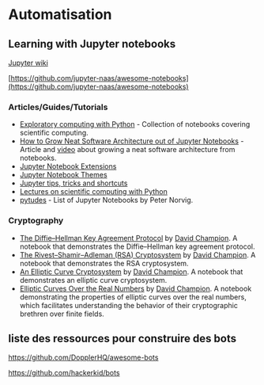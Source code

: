 # Automatisation

## Learning with Jupyter notebooks

[Jupyter wiki](https://github.com/jupyter/jupyter/wiki)

[https://github.com/jupyter-naas/awesome-notebooks](https://github.com/jupyter-naas/awesome-notebooks)

### Articles/Guides/Tutorials

- [Exploratory computing with Python](http://mbakker7.github.io/exploratory_computing_with_python/) - Collection of notebooks covering scientific computing.
- [How to Grow Neat Software Architecture out of Jupyter Notebooks](https://github.com/guillaume-chevalier/How-to-Grow-Neat-Software-Architecture-out-of-Jupyter-Notebooks) - Article and [video](https://www.youtube.com/watch?v=K4QN27IKr0g) about growing a neat software architecture from notebooks.
- [Jupyter Notebook Extensions](http://jupyter-contrib-nbextensions.readthedocs.io/)
- [Jupyter Notebook Themes](https://github.com/dunovank/jupyter-themes)
- [Jupyter tips, tricks and shortcuts](https://www.dataquest.io/blog/jupyter-notebook-tips-tricks-shortcuts/)
- [Lectures on scientific computing with Python](https://github.com/jrjohansson/scientific-python-lectures)
- [pytudes](https://github.com/norvig/pytudes) - List of Jupyter Notebooks by Peter Norvig.

### Cryptography

- [The Diffie–Hellman Key Agreement Protocol](https://nbviewer.org/github/dchampion/crypto/blob/master/doc/dh.ipynb) by [David Champion](https://github.com/dchampion). A notebook that demonstrates the Diffie–Hellman key agreement protocol.
- [The Rivest–Shamir–Adleman (RSA) Cryptosystem](https://nbviewer.org/github/dchampion/crypto/blob/master/doc/rsa.ipynb) by [David Champion](https://github.com/dchampion). A notebook that demonstrates the RSA cryptosystem.
- [An Elliptic Curve Cryptosystem](https://nbviewer.org/github/dchampion/crypto/blob/master/doc/ec.ipynb) by [David Champion](https://github.com/dchampion). A notebook that demonstrates an elliptic curve cryptosystem.
- [Elliptic Curves Over the Real Numbers](https://nbviewer.org/github/dchampion/crypto/blob/master/doc/EllipticCurves.ipynb) by [David Champion](https://github.com/dchampion). A notebook demonstrating the properties of elliptic curves over the real numbers, which facilitates understanding the behavior of their cryptographic brethren over finite fields.

## liste des ressources pour construire des bots

https://github.com/DopplerHQ/awesome-bots

https://github.com/hackerkid/bots